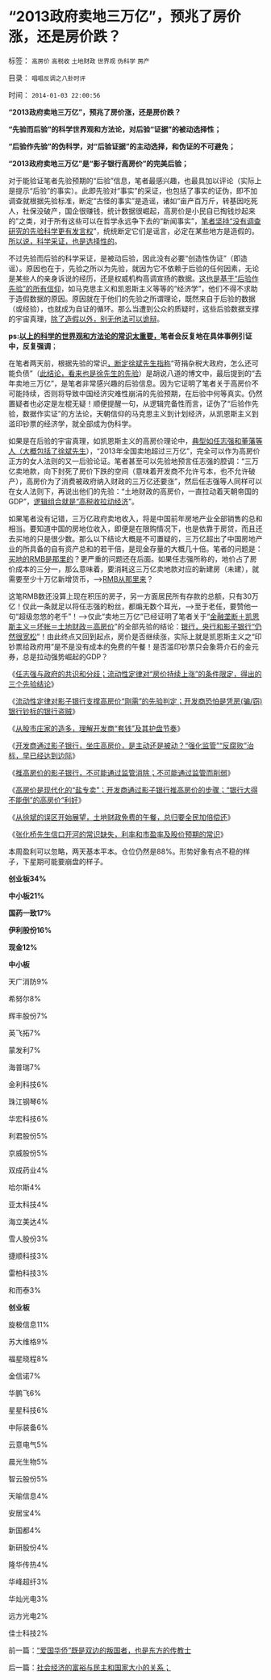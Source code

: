 # “2013政府卖地三万亿”，预兆了房价涨，还是房价跌？

标签： `高房价` `高税收` `土地财政` `世界观` `伪科学` `房产` 

目录： `唱唱反调之八卦时评`

时间： `2014-01-03 22:00:56`

**“2013政府卖地三万亿”，预兆了房价涨，还是房价跌？**

**“先验而后验”的科学世界观和方法论，对后验“证据”的被动选择性；**

**“后验作先验”的伪科学，对“后验证据”的主动选择，和伪证的不可避免；**

**“2013政府卖地三万亿”是“影子银行高房价”的完美后验；**



对于能验证笔者先验预期的“后验”信息，笔者最感兴趣，也最具加以评论（实际上是提示“后验”的事实）。此即先验对“事实”的采证，也包括了事实的证伪，即不加调查就根据先验标准，断定“古怪的事实”是造谣，诸如“亩产百万斤，转基因吃死人，社保没破产，国企很赚钱，统计数据很崛起，高房价是小民自已掏钱炒起来的”之类，对于所有这些可以在哲学永远争下去的“新闻事实”，[笔者坚持“没有调查研究的先验科学更有发言权](../../../2013/12/25/理性主义的细节自证循环和个人主义的实证逻辑.md)”，统统断定它们是谣言，必定在某些地方是造假的。[所以说，科学采证，也是选择性的](../../../2012/5/3/“先人为主”的选择性是科学的认知态度；.md)。

不过先验而后验的科学采证，是被动后验，因此没有必要“创造性伪证”（即造谣）。原因也在于，先验之所以为先验，就因为它不依赖于后验的任何因素，无论是某些人的亲身诉说的经历，还是权威机构高调宣扬的数据。[这也是基于“后验作先验”的所有信仰](../../../2014/1/1/两种类型的伪科学,对“波普尔证伪”的解读.md)，如马克思主义和凯恩斯主义等等的“经济学”，他们不得不求助于造假数据的原因。原因就在于他们的先验之所谓理论，既然来自于后验的数据（或经验），也就成为自证的循环。那么当遭到公众的质疑时，这些后验数据支撑的宇宙真理，[除了造假以外，别无他法可以诡辩](../../../2012/5/6/真实细节的乌托邦，现实污点的放大镜；.md)。

**ps:[以上的科学的世界观和方法论的常识太重要，](../../../2013/11/10/理解先验的概念，才能理解科学的世界观和沟通的方法论；.md)笔者会反复地在具体事例引证中，反复强调**；

在笔者两天前，根据先验的常识[，断定徐斌先生指称](../../../2014/1/1/从徐斌的误区开始，展望2014年的宏观经济面.md)“苛捐杂税大政府，怎么还可能负债”（[此结论，看来也是徐先生的先验](../../../2013/12/22/所有人都是“先验而后验”的智力模式,先验不是真理的代名词.md)）是胡说八道的博文中，最后提到的“去年卖地三万亿”，是笔者非常感兴趣的后验信息。因为它证明了笔者关于高房价不可能持续，否则将导致中国经济灾难性崩涓的先验预期，在后验中何等真实。仍然置疑者也必定是左棍无疑！顺便提醒一句，从逻辑完备性而言，证伪了“后验作先验，数据作实证”的方法论，天朝信仰的马克思主义到计划经济，从凯恩斯主义到滥印钞票的经济学，就全部成为伪科学。

如果是在后验的宇宙真理，如凯恩斯主义的高房价理论中，[典型如任志强和董藩等人（大概包括了徐斌先生](../../../2013/9/27/董藩教授的反证了社会主义荒谬绝伦，可能证明了他是大英雄.md)），“2013年全国卖地超过三万亿”，完全可以作为高房价正方的女人法则的又一后验论证。笔者甚至可以先验地预言任志强的腔调：“三万亿卖地款，向下封死了房价下跌的空间（意味着开发商不允许亏本，也不允许破产），高房价为了消费被政府纳入财政的三万亿还要涨”，然后任志强等人同样可以在女人法则下，再说出他们的先验：“土地财政的高房价，一直拉动着天朝帝国的GDP”，[逻辑组合就是“高税收拉动经济](../../../2008/8/4/楼市硬需求完全不存在.md)”。

如果笔者没有记错，三万亿政府卖地收入，将是中国前年房地产业全部销售的总和相当。要知道中国的房地位收入，即便是在限购情况下，也是依靠于房贷，而且还去买地的只是很少数。那么以下结论大概是不可置疑的，三万亿超出了中国房地产业的所具备的自有资产总和的若干倍，是现金存量的大概几十倍。笔者的问题是：[买地的RMB是那里的](../../../2013/10/21/牛刀同志掩盖了炒房业的非法资金渠道.md)？更严重的问题还在后面。如果任志强所称的，地价占了房价成本的三分一，那么意味着，要消耗这三万亿卖地款对应的新建房（未建），就需要至少十万亿新增货币，——>[RMB从那里来](../../../2013/10/21/牛刀同志掩盖了炒房业的非法资金渠道.md)？

这笔RMB数还没算上现在积压的房子，另一方面居民所有存款的总额，只有30万亿！仅此一条就足以将任志强的粉丝，都煽无数个耳光，——>至于老任，要赞他一句“超级忽悠的老千”！——>仅此“卖地三万亿”已经证明了笔者关于“[金融垄断＋凯恩斯主义＝坏帐＝土地财政＝高房价](../../../2013/12/4/推高房价的影子银行，不可能通过监管消除或削弱.md)”的全部先验的结论：[银行，央行和影子银行“仍然很宽松](../../../2013/11/21/开发商可说是凭房(骗／窃)银行的钞票盗贼；.md)”！由此终点又回到起点，房价是否继续涨，实际上就是凯恩斯主义之“印钞票给政府用”是不是没有成本的免费的午餐！是否滥印钞票只会象蒋介石的金元券，总是拉动强势崛起的GDP？

《[任志强与政府的共识和分歧；流动性定律对“房价持续上涨”的条件限定，得出的三个先验结论](../../../2013/11/18/任志强与政府的共识和分歧，及流动性定律对“房价上涨”的限定条件.md)》

《[流动性定律对影子银行支撑高房价“刚需”的先验判定；开发商恐怕是凭房(骗/窃)银行钞标的银行盗贼](../../../2013/11/21/开发商可说是凭房(骗／窃)银行的钞票盗贼；.md)》

《[从股市庄家的造多，理解开发商“套钱”及其护盘节奏](../../../2013/11/23/从股市庄家的造多，理解开发商“套钱”及其护盘节奏.md)》

《[开发商通过影子银行，坐庄高房价，是主动还是被动？“强化监管”“反腐败”治标，早已经达到边际](../../../2013/11/30/指望通过“强化监管”“反腐败”治标，早已经达到边际；.md)》

《[推高房价的影子银行，不可能通过监管消除；不可能通过监管而削弱](../../../2013/12/4/推高房价的影子银行，不可能通过监管消除或削弱.md)》

《[高房价是现代化的“盐专卖”；开发商通过影子银行推高房价的步骤；“银行大得不能倒”的高房价“利好](../../../2013/12/7/高房价是现代化的“盐专卖”，惩罚开发商，不可能降低盐价.md)》

《[从徐斌的误区开始展望，土地财政免费的午餐，总归要全民加倍偿还](../../../2014/1/1/从徐斌的误区开始，展望2014年的宏观经济面.md)》

《[张化桥先生信口开河的常识缺失，利率和市盈率及股价预期的常识](../../../2014/1/2/张化桥先生信口开河的常识缺失.md)》

本周盈利可以忽略，两天基本平本。仓位仍然是88%。形势好象有点不稳的样子，下星期可能要崩盘的样子。

**创业板34%**

**中小板21%**

**国药一致17%**

**伊利股份16%**

**现金12%**

**中小板**

天广消防9%

希努尔8%

辉丰股份7%

英飞拓7%

蒙发利7%

海普瑞7%

金利科技6%

珠江钢琴6%

华宏科技6%

利君股份5%

京威股份5%

双成药业4%

哈尔斯4%

亚太科技4%

海立美达4%

雪人股份3%

捷顺科技3%

雷柏科技3%

和而泰3%

**创业板**

旋极信息11%

苏大维格9%

福星晓程8%

金信诺7%

华鹏飞6%

星星科技6%

中际装备6%

云意电气5%

晨光生物5%

智云股份5%

天喻信息4%

安居宝4%

新国都4%

新研股份4%

隆华传热4%

华峰超纤3%

华灿光电3%

远方光电2%

佳士科技2%



前一篇：[“爱国华侨”既是双边的叛国者，也是东方的传教士](../../../2014/1/3/“爱国华侨”既是双边的叛国者，也是东方的传教士.md)

后一篇：[社会经济的富裕与民主和国家大小的关系；](../../../2014/1/4/社会经济的富裕与民主和国家大小的关系；.md)